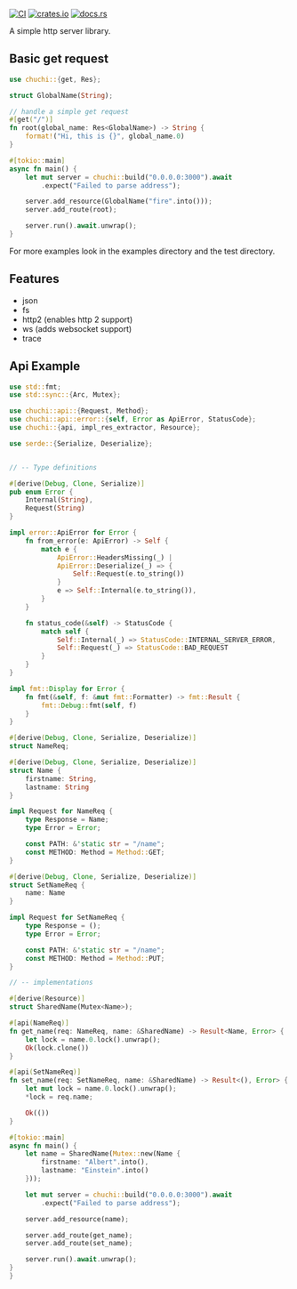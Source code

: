 [![CI](https://github.com/chuchi-dev/chuchi-rs/actions/workflows/ci.yaml/badge.svg)](https://github.com/chuchi-dev/chuchi-rs/actions/workflows/ci.yaml)
[![crates.io](https://img.shields.io/crates/v/chuchi)](https://crates.io/crates/chuchi)
[![docs.rs](https://img.shields.io/docsrs/chuchi)](https://docs.rs/chuchi)

A simple http server library.

## Basic get request

```rust no_run
use chuchi::{get, Res};

struct GlobalName(String);

// handle a simple get request
#[get("/")]
fn root(global_name: Res<GlobalName>) -> String {
	format!("Hi, this is {}", global_name.0)
}

#[tokio::main]
async fn main() {
	let mut server = chuchi::build("0.0.0.0:3000").await
		.expect("Failed to parse address");

	server.add_resource(GlobalName("fire".into()));
	server.add_route(root);

	server.run().await.unwrap();
}
```

For more examples look in the examples directory and the test directory.

## Features

-   json
-   fs
-   http2 (enables http 2 support)
-   ws (adds websocket support)
-   trace


## Api Example

```rust
use std::fmt;
use std::sync::{Arc, Mutex};

use chuchi::api::{Request, Method};
use chuchi::api::error::{self, Error as ApiError, StatusCode};
use chuchi::{api, impl_res_extractor, Resource};

use serde::{Serialize, Deserialize};


// -- Type definitions

#[derive(Debug, Clone, Serialize)]
pub enum Error {
	Internal(String),
	Request(String)
}

impl error::ApiError for Error {
	fn from_error(e: ApiError) -> Self {
		match e {
			ApiError::HeadersMissing(_) |
			ApiError::Deserialize(_) => {
				Self::Request(e.to_string())
			}
			e => Self::Internal(e.to_string()),
		}
	}

	fn status_code(&self) -> StatusCode {
		match self {
			Self::Internal(_) => StatusCode::INTERNAL_SERVER_ERROR,
			Self::Request(_) => StatusCode::BAD_REQUEST
		}
	}
}

impl fmt::Display for Error {
	fn fmt(&self, f: &mut fmt::Formatter) -> fmt::Result {
		fmt::Debug::fmt(self, f)
	}
}

#[derive(Debug, Clone, Serialize, Deserialize)]
struct NameReq;

#[derive(Debug, Clone, Serialize, Deserialize)]
struct Name {
	firstname: String,
	lastname: String
}

impl Request for NameReq {
	type Response = Name;
	type Error = Error;

	const PATH: &'static str = "/name";
	const METHOD: Method = Method::GET;
}

#[derive(Debug, Clone, Serialize, Deserialize)]
struct SetNameReq {
	name: Name
}

impl Request for SetNameReq {
	type Response = ();
	type Error = Error;

	const PATH: &'static str = "/name";
	const METHOD: Method = Method::PUT;
}

// -- implementations

#[derive(Resource)]
struct SharedName(Mutex<Name>);

#[api(NameReq)]
fn get_name(req: NameReq, name: &SharedName) -> Result<Name, Error> {
	let lock = name.0.lock().unwrap();
	Ok(lock.clone())
}

#[api(SetNameReq)]
fn set_name(req: SetNameReq, name: &SharedName) -> Result<(), Error> {
	let mut lock = name.0.lock().unwrap();
	*lock = req.name;

	Ok(())
}

#[tokio::main]
async fn main() {
	let name = SharedName(Mutex::new(Name {
		firstname: "Albert".into(),
		lastname: "Einstein".into()
	}));

	let mut server = chuchi::build("0.0.0.0:3000").await
		.expect("Failed to parse address");

	server.add_resource(name);

	server.add_route(get_name);
	server.add_route(set_name);

	server.run().await.unwrap();
}
}
```
